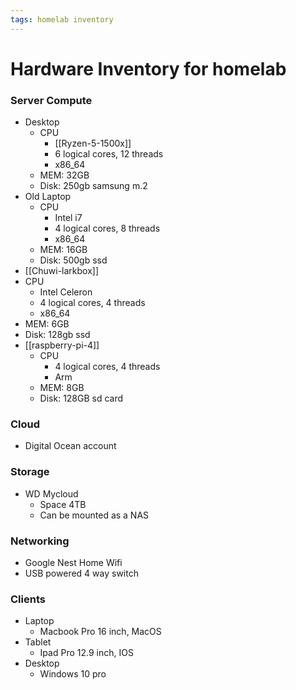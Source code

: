 ```yaml
---
tags: homelab inventory
---
```


# Hardware Inventory for homelab

### Server Compute

* Desktop
  * CPU
    * [[Ryzen-5-1500x]] 
    * 6 logical cores, 12 threads
    * x86_64
  * MEM: 32GB
  * Disk: 250gb samsung m.2
* Old Laptop
  * CPU 
    * Intel i7
    * 4 logical cores, 8 threads
    * x86_64
  * MEM: 16GB
  * Disk: 500gb ssd
*  [[Chuwi-larkbox]]
  * CPU
    * Intel Celeron 
    * 4 logical cores, 4 threads
    * x86_64
  * MEM: 6GB
  * Disk: 128gb ssd
* [[raspberry-pi-4]]
  * CPU
    * 4 logical cores, 4 threads
    * Arm
  * MEM: 8GB
  * Disk: 128GB sd card

### Cloud 

* Digital Ocean account

### Storage

* WD Mycloud
  * Space 4TB
  * Can be mounted as a NAS

### Networking

* Google Nest Home Wifi
* USB powered 4 way switch

### Clients

* Laptop
  * Macbook Pro 16 inch, MacOS
* Tablet
  * Ipad Pro 12.9 inch, IOS
* Desktop
  * Windows 10 pro